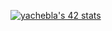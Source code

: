 <a href="https://github.com/oakoudad/badge42"><img src="https://badge.mediaplus.ma/binary/yachebla" alt="yachebla's 42 stats" /></a>
